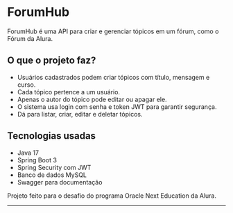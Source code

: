 # ForumHub

ForumHub é uma API para criar e gerenciar tópicos em um fórum, como o Fórum da Alura.

## O que o projeto faz?

- Usuários cadastrados podem criar tópicos com título, mensagem e curso.
- Cada tópico pertence a um usuário.
- Apenas o autor do tópico pode editar ou apagar ele.
- O sistema usa login com senha e token JWT para garantir segurança.
- Dá para listar, criar, editar e deletar tópicos.

## Tecnologias usadas

- Java 17  
- Spring Boot 3  
- Spring Security com JWT  
- Banco de dados MySQL  
- Swagger para documentação  



Projeto feito para o desafio do programa Oracle Next Education da Alura.

---


